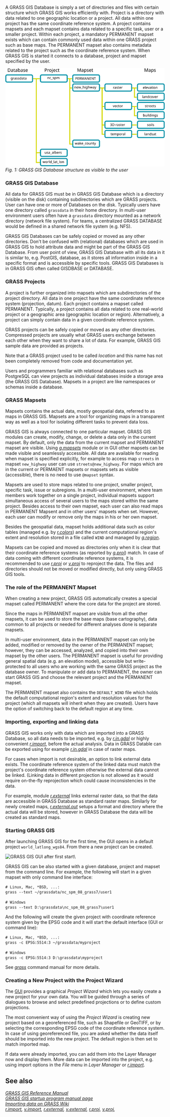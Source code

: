 A GRASS GIS Database is simply a set of directories and files with
certain structure which GRASS GIS works efficiently with. Project is a
directory with data related to one geographic location or a project. All
data within one project has the same coordinate reference system. A
project contains mapsets and each mapset contains data related to a
specific task, user or a smaller project. Within each project, a
mandatory PERMANENT mapset exists which can contain commonly used data
within one GRASS project such as base maps. The PERMANENT mapset also
contains metadata related to the project such as the coordinate
reference system. When GRASS GIS is started it connects to a database,
project and mapset specified by the user.

![example: nc_spm - highway - elevation](grass_database.png)\
*Fig. 1: GRASS GIS Database structure as visible to the user*

### GRASS GIS Database

All data for GRASS GIS must be in GRASS GIS Database which is a
directory (visible on the disk) containing subdirectories which are
GRASS projects. User can have one or more of Databases on the disk.
Typically users have one directory called `grassdata` in their home
directory. In multi-user environment users often have a `grassdata`
directory mounted as a network directory (network file system). For
teams, a centralized GRASS DATABASE would be defined in a shared network
file system (e.g. NFS).

GRASS GIS Databases can be safely copied or moved as any other
directories. Don\'t be confused with (relational) databases which are
used in GRASS GIS to hold attribute data and might be part of the GRASS
GIS Database. From user point of view, GRASS GIS Database with all its
data in it is similar to, e.g. PostGIS, database, as it stores all
information inside in a specific format and is accessible by specific
tools. GRASS GIS Databases is in GRASS GIS often called GISDBASE or
DATABASE.

### GRASS Projects

A project is further organized into mapsets which are subdirectories of
the project directory. All data in one project have the same coordinate
reference system (projection, datum). Each project contains a mapset
called PERMANENT. Typically, a project contains all data related to one
real-world project or a geographic area (geographic location or region).
Alternatively, a project can simply contain data in a given coordinate
reference system.

GRASS projects can be safely copied or moved as any other directories.
Compressed projects are usually what GRASS users exchange between each
other when they want to share a lot of data. For example, GRASS GIS
sample data are provided as projects.

Note that a GRASS project used to be called *location* and this name has
not been completely removed from code and documentation yet.

Users and programmers familiar with relational databases such as
PostgreSQL can view projects as individual databases inside a storage
area (the GRASS GIS Database). Mapsets in a project are like namespaces
or schemas inside a database.

### GRASS Mapsets

Mapsets contains the actual data, mostly geospatial data, referred to as
maps in GRASS GIS. Mapsets are a tool for organizing maps in a
transparent way as well as a tool for isolating different tasks to
prevent data loss.

GRASS GIS is always connected to one particular mapset. GRASS GIS
modules can create, modify, change, or delete a data only in the current
mapset. By default, only the data from the current mapset and PERMANENT
mapset are visible. Using [*g.mapsets*](g.mapsets.html) module or in GUI
other mapsets can be made visible and seamlessly accessible. All data
are available for reading when mapset is specified explicitly, for
example to access map `streets` in mapset `new_highway` user can use
`streets@new_highway`. For maps which are in the current or PERMAENT
mapsets or mapsets sets as visible (accessible), there is no need to use
`@mapset` syntax.

Mapsets are used to store maps related to one project, smaller project,
specific task, issue or subregions. In a multi-user environment, where
team members work together on a single project, individual mapsets
support simultaneous access of several users to the maps stored within
the same project. Besides access to their own mapset, each user can also
read maps in PERMANENT Mapsent and in other users\' mapsets when set.
However, each user can modify or remove only the maps in his or her own
mapset.

Besides the geospatial data, mapset holds additional data such as color
tables (managed e.g. by [*r.colors*](r.colors.html)) and the current
computational region\'s extent and resolution stored in a file called
`WIND` and managed by [*g.region*](g.region.html).

Mapsets can be copied and moved as directories only when it is clear
that their coordinate reference systems (as reported by
[*g.proj*](g.proj.html)) match. In case of data coming with different
coordinate reference systems, it is recommended to use
[*r.proj*](r.proj.html) or [*v.proj*](v.proj.html) to reproject the
data. The files and directories should not be moved or modified
directly, but only using GRASS GIS tools.

### The role of the PERMANENT Mapset

When creating a new project, GRASS GIS automatically creates a special
mapset called PERMANENT where the core data for the project are stored.

Since the maps in PERMANENT mapset are visible from all the other
mapsets, it can be used to store the base maps (base cartography), data
common to all projects or needed for different analyses done is separate
mapsets.

In multi-user environment, data in the PERMANENT mapset can only be
added, modified or removed by the owner of the PERMANENT mapset;
however, they can be accessed, analyzed, and copied into their own
mapset by the other users. The PERMANENT mapset is useful for providing
general spatial data (e.g. an elevation model), accessible but
write-protected to all users who are working with the same GRASS project
as the database owner. To manipulate or add data to PERMANENT, the owner
can start GRASS GIS and choose the relevant project and the PERMANENT
mapset.

The PERMANENT mapset also contains the `DEFAULT_WIND` file which holds
the default computational region\'s extent and resolution values for the
project (which all mapsets will inherit when they are created). Users
have the option of switching back to the default region at any time.

### Importing, exporting and linking data

GRASS GIS works only with data which are imported into a GRASS Database,
so all data needs to be imported, e.g. by [*r.in.gdal*](r.in.gdal.html)
or highly convenient [*r.import*](r.import.html), before the actual
analysis. Data in GRASS Datable can be exported using for example
[*r.in.gdal*](r.in.gdal.html) in case of raster maps.

For cases when import is not desirable, an option to link external data
exists. The coordinate reference system of the linked data must match
the project\'s coordinate reference system otherwise the external data
cannot be linked. (Linking data in different projection is not allowed
as it would require on-the-fly reprojection which could cause
inconsistencies in the data.

For example, module [*r.external*](r.external.html) links external
raster data, so that the data are accessible in GRASS Database as
standard raster maps. Similarly for newly created maps,
[*r.external.out*](r.external.out.html) setups a format and directory
where the actual data will be stored, however in GRASS Database the data
will be created as standard maps.

### Starting GRASS GIS

After launching GRASS GIS for the first time, the GUI opens in a default
project `world_latlong_wgs84`. From there a new project can be created.

![GRASS GIS GUI after first start](grass_start.png)\

GRASS GIS can be also started with a given database, project and mapset
from the command line. For example, the following will start in a given
mapset with only command line interface:

```
# Linux, Mac, *BSD, ...:
grass --text ~/grassdata/nc_spm_08_grass7/user1

# Windows
grass --text D:\grassdata\nc_spm_08_grass7\user1
```

And the following will create the given project with coordinate
reference system given by the EPSG code and it will start the default
interface (GUI or command line):

```
# Linux, Mac, *BSD, ...:
grass -c EPSG:5514:3 ~/grassdata/myproject

# Windows
grass -c EPSG:5514:3 D:\grassdata\myproject
```

See [*grass*](grass.html) command manual for more details.

### Creating a New Project with the Project Wizard

The [GUI](wxGUI.html) provides a graphical *Project Wizard* which lets
you easily create a new project for your own data. You will be guided
through a series of dialogues to browse and select predefined
projections or to define custom projections.

The most convenient way of using the *Project Wizard* is creating new
project based on a georeferenced file, such as Shapefile or GeoTIFF, or
by selecting the corresponding EPSG code of the coordinate reference
system. In case of using georeferenced file, you are asked whether the
data itself should be imported into the new project. The default region
is then set to match imported map.

If data were already imported, you can add them into the Layer Manager
now and display them. More data can be imported into the project, e.g.
using import options in the *File* menu in *Layer Manager* or
[*r.import*](r.import.html).

## See also

*[GRASS GIS Reference Manual](index.html)\
[GRASS GIS startup program manual page](grass.html)\
[Importing data on GRASS
Wiki](https://grasswiki.osgeo.org/wiki/Importing_data)\
[r.import](r.import.html), [v.import](v.import.html),
[r.external](r.external.html), [v.external](v.external.html),
[r.proj](r.proj.html), [v.proj](v.proj.html),*

